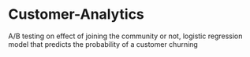 # Customer-Analytics
A/B testing on effect of joining the community or not, logistic regression model that predicts the probability of a customer churning
